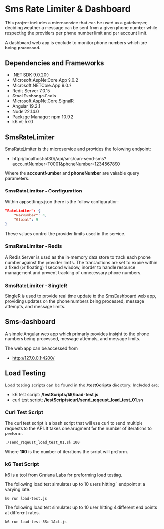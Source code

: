 # Sms Rate Limiter & Dashboard
This project includes a microservice that can be used as a gatekeeper, deciding weather a message can be sent from a given phone number while respecting the providers per phone number limit and per account limit.

A dashboard web app is enclude to monitor phone numbers which are being processed.

## Dependencies and Frameworks
- .NET SDK 9.0.200
- Microsoft.AspNetCore.App 9.0.2
- Microsoft.NETCore.App 9.0.2
- Redis Server 7.0.15
- StackExchange.Redis
- Microsoft.AspNetCore.SignalR
- Angular 19.2.1
- Node 22.14.0
- Package Manager: npm 10.9.2
- k6 v0.57.0 

## SmsRateLimiter
SmsRateLimiter is the microservice and provides the following endpoint:
- http://localhost:5130//api/sms/can-send-sms?accountNumber=T0001&phoneNumber=1234567890

Where the **accountNumber** and **phoneNumber** are vairable query parameters.

### SmsRateLimiter - Configuration
Within appsettings.json there is the follow configuration:

```json
"RateLimiter": {
    "PerNumber": 4,
    "Global": 9
}
```
These values control the provider limits used in the service.

### SmsRateLimiter - Redis
A Redis Server is used as the in-memory data store to track each phone number against the provider limits. The transactions are set to expire within a fixed (or floating) 1 second window, inorder to handle resource management and prevent tracking of unnecessary phone numbers.

### SmsRateLimiter - SingleR
SingleR is used to provide real time update to the SmsDashboard web app, providing updates on the phone numbers being processed, message attempts, and message limits.

## Sms-dashboard
A simple Angular web app which primarly provides insight to the phone numbers being processed, message attempts, and message limits.

The web app can be accessed from
- http://127.0.0.1:4200/

## Load Testing
Load testing scripts can be found in the **/testScripts** directory. Included are:
- k6 test script: **/testScripts/k6/load-test.js**
- curl test script: **/testScripts/curl/send_reqeust_load_test_01.sh**

### Curl Test Script
The curl test script is a bash script that will use curl to send multiple requests to the API. It takes one arugment for the number of iterations to preform.

```console
./send_reqeust_load_test_01.sh 100
```
Where **100** is the number of iterations the script will preform.

### k6 Test Script
k6 is a tool from Grafana Labs for preforming load testing.

The following load test simulates up to 10 users hitting 1 endpoint
at a varying rate.
```console
k6 run load-test.js
```

The following load test simulates up to 10 user hitting 4 different end points at different rates. 
```console
k6 run load-test-5Sc-1Act.js
```

